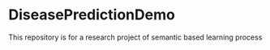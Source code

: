 # DiseasePredictionDemo
This repository is for a research project of semantic based learning process

